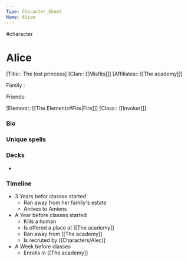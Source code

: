 ```yaml
---
Type: Character_Sheet
Name: Alice
---
```

#character 

# Alice
[Title::  The lost princess]
[Clan:: [[Misfits]]]
[Affiliates:: [[The academy]]]

Family :

Friends: 

[Element:: [[The Elements#Fire|Fire]]]
[Class:: [[Invoker]]]

### Bio


### Unique spells


### Decks
 - 

### Timeline
* 3 Years befor classes started
	* Ran away from her family's estate
	* Arrives to Amiens
* A Year before classes started
	* Kills a human
	* Is offered a place at [[The academy]]
	* Ran away from [[The academy]]
	* Is recruted by [[Characters/Alec]]
* A Week before classes
	* Enrolls in [[The academy]]

